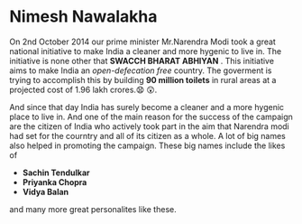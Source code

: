 # Nimesh Nawalakha

On 2nd October 2014 our prime minister Mr.Narendra Modi took a great national initiative to make India a cleaner and more hygenic to live in.
The initiative is none other that **SWACCH BHARAT ABHIYAN** . This initiative aims to make India an *open-defecation free* country.
The goverment is trying to accomplish this by building **90 million toilets** in rural areas at a projected cost of 1.96 lakh crores.:anguished:
:astonished:.

And since that day India has surely become a cleaner and a more hygenic place to live in. And one of the main reason for the success of the campaign are 
the citizen of India who actively took part in the aim that Narendra modi had set for the courntry and all of its citizen as a whole.
A lot of big names also helped in promoting the campaign. These big names include the likes of 
* **Sachin Tendulkar**
* **Priyanka Chopra**
* **Vidya Balan** 

and many more great personalites like these.
